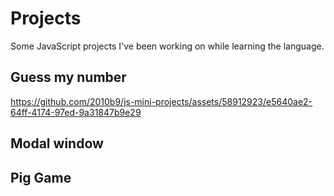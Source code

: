 # Projects

Some JavaScript projects I've been working on while learning the language.

## Guess my number

https://github.com/2010b9/js-mini-projects/assets/58912923/e5640ae2-64ff-4174-97ed-9a31847b9e29

## Modal window

## Pig Game
